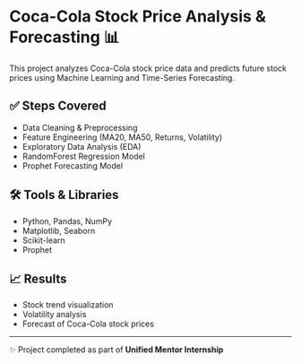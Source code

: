 # Coca-Cola Stock Price Analysis & Forecasting 📊

This project analyzes Coca-Cola stock price data and predicts future stock prices using Machine Learning and Time-Series Forecasting.

## ✅ Steps Covered
- Data Cleaning & Preprocessing
- Feature Engineering (MA20, MA50, Returns, Volatility)
- Exploratory Data Analysis (EDA)
- RandomForest Regression Model
- Prophet Forecasting Model

## 🛠️ Tools & Libraries
- Python, Pandas, NumPy
- Matplotlib, Seaborn
- Scikit-learn
- Prophet

## 📈 Results
- Stock trend visualization
- Volatility analysis
- Forecast of Coca-Cola stock prices

---
✨ Project completed as part of **Unified Mentor Internship**
